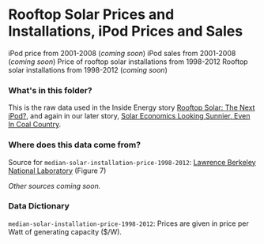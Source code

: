 # Rooftop Solar Prices and Installations, iPod Prices and Sales

iPod price from 2001-2008 (*coming soon*)
iPod sales from 2001-2008 (*coming soon*)
Price of rooftop solar installations from 1998-2012
Rooftop solar installations from 1998-2012 (*coming soon*)

### What's in this folder?

This is the raw data used in the Inside Energy story [Rooftop Solar: The Next iPod?](http://insideenergy.org/2014/08/22/rooftop-solar-the-next-ipod/), and again in our later story, [Solar Economics Looking Sunnier, Even In Coal Country](http://insideenergy.org/2015/03/03/solar-economics-looking-sunnier-even-in-coal-country/).

### Where does this data come from?

Source for `median-solar-installation-price-1998-2012`: [Lawrence Berkeley National Laboratory](http://emp.lbl.gov/publications/tracking-sun-vi-historical-summary-installed-price-photovoltaics-united-states-1998-201) (Figure 7)

*Other sources coming soon.*

### Data Dictionary

`median-solar-installation-price-1998-2012`: Prices are given in price per Watt of generating capacity ($/W). 